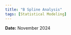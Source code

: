 ```yaml
---
title: "B Spline Analysis"
tags: [Statistical Modeling]
---
```


<span style="font-weight:bold;">Date:</span> November 2024